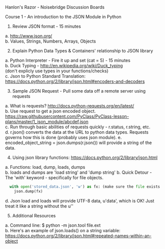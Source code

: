 
Hanlon's Razor - Noisebridge Discussion Boards



Course 1 - An introduction to the JSON Module in Python


1. Review JSON format - 15 minutes

  a. http://www.json.org/    
  b. Values, Strings, Numbers, Arrays, Objects    



2. Explain Python Data Types & Containers' relationship to JSON library 

  a. Python Interpreter - Fire it up and set (cat = 5) - 15 minutes    
  b. Duck Typing - http://en.wikipedia.org/wiki/Duck_typing    
  (don't explicly use types in your functions/checks)    
c. Json to Python Standard Translation: https://docs.python.org/2/library/json.html#encoders-and-decoders    



3. Sample JSON Request - Pull some data off a remote server using requests

  a. What is requests? http://docs.python-requests.org/en/latest/    
  b. Use request to get a json encoded object. https://raw.githubusercontent.com/PyClass/PyClass-lesson-plans/master/1_json_module/abcdef.json    
  c. Run through basic abilities of requests quickly - r.status, r.string, etc.    
  d. r.json() converts the data at the URL to python data types. Requests governs how this is done (probably uses json module).
  e. encoded_object_string = json.dumps(r.json()) will provide a string of the data.    


4. Using json library functions: https://docs.python.org/2/library/json.html
    
  a. Functions: load, dump, loads, dumps    
  b. loads and dumps are 'load string' and 'dump string'
  b. Quick Detour - The 'with' keyword - specifically for file objects.    
  ```python
    with open('stored_data.json', 'w') as fx: (make sure the file exists!)    
      json.dump(fx)    
  ```
  d. Json load and loads will provide UTF-8 data, u'data', which is OK! Just treat it like a string without the u''    


5. Additional Resources

  a. Command line: $ python -m json.tool file.ext    
  b. Here's an example of json.loads() on a string variable: https://docs.python.org/2/library/json.html#repeated-names-within-an-object    

